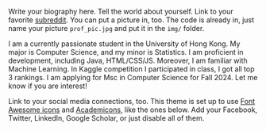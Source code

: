 Write your biography here. Tell the world about yourself. Link to your favorite [subreddit](http://reddit.com). You can put a picture in, too. The code is already in, just name your picture `prof_pic.jpg` and put it in the `img/` folder.

I am a currently passionate student in the University of Hong Kong. My major is Computer Science, and my minor is Statistics. I am proficient in development, including Java, HTML/CSS/JS. Moreover, I am familiar with Machine Learning. In Kaggle competition I participated in class, I got all top 3 rankings. I am applying for Msc in Computer Science for Fall 2024. Let me know if you are interest!

Link to your social media connections, too. This theme is set up to use [Font Awesome icons](https://fontawesome.com/) and [Academicons](https://jpswalsh.github.io/academicons/), like the ones below. Add your Facebook, Twitter, LinkedIn, Google Scholar, or just disable all of them.
